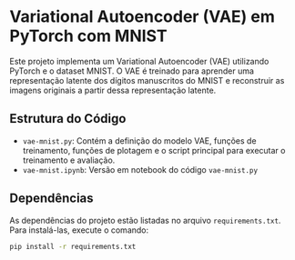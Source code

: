 # Variational Autoencoder (VAE) em PyTorch com MNIST

Este projeto implementa um Variational Autoencoder (VAE) utilizando PyTorch e o dataset MNIST. O VAE é treinado para aprender uma representação latente dos dígitos manuscritos do MNIST e reconstruir as imagens originais a partir dessa representação latente.

## Estrutura do Código

- `vae-mnist.py`: Contém a definição do modelo VAE, funções de treinamento, funções de plotagem e o script principal para executar o treinamento e avaliação.
- `vae-mnist.ipynb`: Versão em notebook do código `vae-mnist.py`
## Dependências

As dependências do projeto estão listadas no arquivo `requirements.txt`. Para instalá-las, execute o comando:

```sh
pip install -r requirements.txt
```
